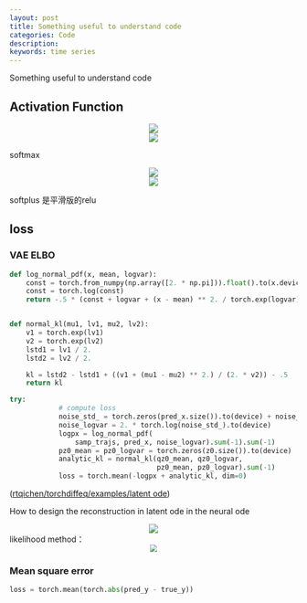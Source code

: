 ```yaml
---
layout: post
title: Something useful to understand code
categories: Code
description: 
keywords: time series
---
```

Something useful to understand code
<br/>
## Activation Function

<div align="center"> 
    <img src="https://MAO202012.github.io/images/3.jpg" style="zoom:100%" />
</div>
<div align="center"> 
    <img src="https://MAO202012.github.io/images/4.png" style="zoom:100%" />
</div>

softmax

<div align="center"> 
    <img src="https://MAO202012.github.io/images/6.jpg" style="zoom:100%" />
</div>
<div align="center"> 
    <img src="https://MAO202012.github.io/images/5.jpg" style="zoom:100%" />
</div>

softplus 是平滑版的relu

## loss
### VAE ELBO

```python
def log_normal_pdf(x, mean, logvar):
    const = torch.from_numpy(np.array([2. * np.pi])).float().to(x.device)
    const = torch.log(const)
    return -.5 * (const + logvar + (x - mean) ** 2. / torch.exp(logvar))


def normal_kl(mu1, lv1, mu2, lv2):
    v1 = torch.exp(lv1)
    v2 = torch.exp(lv2)
    lstd1 = lv1 / 2.
    lstd2 = lv2 / 2.

    kl = lstd2 - lstd1 + ((v1 + (mu1 - mu2) ** 2.) / (2. * v2)) - .5
    return kl

try:
            # compute loss
            noise_std_ = torch.zeros(pred_x.size()).to(device) + noise_std
            noise_logvar = 2. * torch.log(noise_std_).to(device)
            logpx = log_normal_pdf(
                samp_trajs, pred_x, noise_logvar).sum(-1).sum(-1)
            pz0_mean = pz0_logvar = torch.zeros(z0.size()).to(device)
            analytic_kl = normal_kl(qz0_mean, qz0_logvar,
                                    pz0_mean, pz0_logvar).sum(-1)
            loss = torch.mean(-logpx + analytic_kl, dim=0)

```
([rtqichen/torchdiffeq/examples/latent ode](https://github.com/rtqichen/torchdiffeq))

How to design the reconstruction in latent ode in the neural ode

<div align="center"> 
    <img src="https://MAO202012.github.io/images/1.png" style="zoom:100%" />
    
 
</div> 
likelihood method：
<div align="center"> 
    <img src="https://MAO202012.github.io/images/2.jpg" style="zoom:80%" />
    
 
</div> 


### Mean square error
```python
loss = torch.mean(torch.abs(pred_y - true_y))
```
